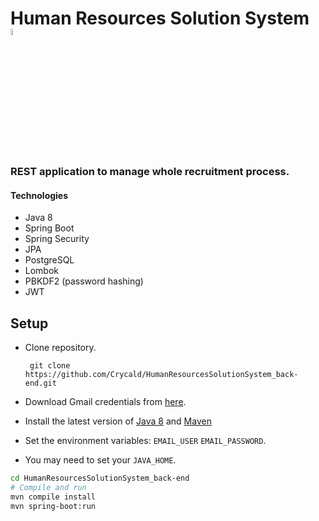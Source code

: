 <h1>Human Resources Solution System 
<img src="https://linuxbsdos.com/wp-content/uploads/2015/11/oracle-java-700x410.png" height="5%"/> 
</h1>

### REST application to manage whole recruitment process.

#### Technologies
- Java 8
- Spring Boot
- Spring Security
- JPA
- PostgreSQL
- Lombok
- PBKDF2 (password hashing)
- JWT

Setup
-----
- Clone repository.

       git clone https://github.com/Crycald/HumanResourcesSolutionSystem_back-end.git

- Download Gmail credentials from [here](https://drive.google.com/file/d/1_PJJMYIftk7xB50_izhSGq81SFqbV2XN/view?usp=sharing).
- Install the latest version of [Java 8](https://java.com) and [Maven](https://maven.apache.org/download.cgi)
- Set the environment variables: `EMAIL_USER` `EMAIL_PASSWORD`.
- You may need to set your `JAVA_HOME`.
```bash
cd HumanResourcesSolutionSystem_back-end
# Compile and run
mvn compile install
mvn spring-boot:run
```
